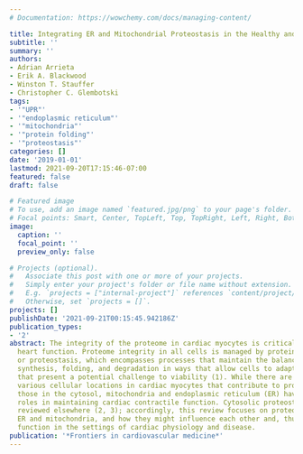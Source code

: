 ```yaml
---
# Documentation: https://wowchemy.com/docs/managing-content/

title: Integrating ER and Mitochondrial Proteostasis in the Healthy and Diseased Heart.
subtitle: ''
summary: ''
authors:
- Adrian Arrieta
- Erik A. Blackwood
- Winston T. Stauffer
- Christopher C. Glembotski
tags:
- '"UPR"'
- '"endoplasmic reticulum"'
- '"mitochondria"'
- '"protein folding"'
- '"proteostasis"'
categories: []
date: '2019-01-01'
lastmod: 2021-09-20T17:15:46-07:00
featured: false
draft: false

# Featured image
# To use, add an image named `featured.jpg/png` to your page's folder.
# Focal points: Smart, Center, TopLeft, Top, TopRight, Left, Right, BottomLeft, Bottom, BottomRight.
image:
  caption: ''
  focal_point: ''
  preview_only: false

# Projects (optional).
#   Associate this post with one or more of your projects.
#   Simply enter your project's folder or file name without extension.
#   E.g. `projects = ["internal-project"]` references `content/project/deep-learning/index.md`.
#   Otherwise, set `projects = []`.
projects: []
publishDate: '2021-09-21T00:15:45.942186Z'
publication_types:
- '2'
abstract: The integrity of the proteome in cardiac myocytes is critical for robust
  heart function. Proteome integrity in all cells is managed by protein homeostasis
  or proteostasis, which encompasses processes that maintain the balance of protein
  synthesis, folding, and degradation in ways that allow cells to adapt to conditions
  that present a potential challenge to viability (1). While there are processes in
  various cellular locations in cardiac myocytes that contribute to proteostasis,
  those in the cytosol, mitochondria and endoplasmic reticulum (ER) have dominant
  roles in maintaining cardiac contractile function. Cytosolic proteostasis has been
  reviewed elsewhere (2, 3); accordingly, this review focuses on proteostasis in the
  ER and mitochondria, and how they might influence each other and, thus, impact heart
  function in the settings of cardiac physiology and disease.
publication: '*Frontiers in cardiovascular medicine*'
---
```

